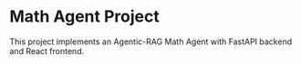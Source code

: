 # Math Agent Project

This project implements an Agentic-RAG Math Agent with FastAPI backend and React frontend.
